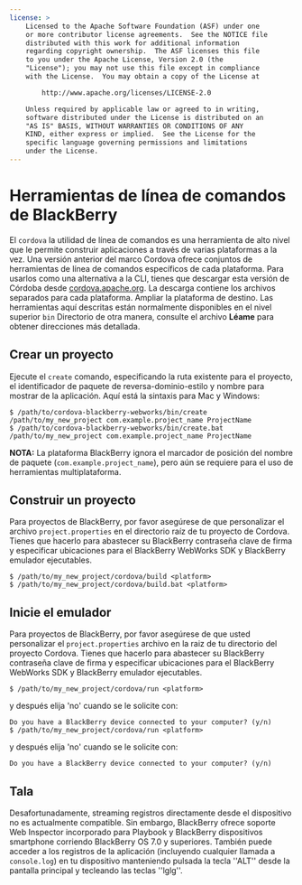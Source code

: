 ```yaml
---
license: >
    Licensed to the Apache Software Foundation (ASF) under one
    or more contributor license agreements.  See the NOTICE file
    distributed with this work for additional information
    regarding copyright ownership.  The ASF licenses this file
    to you under the Apache License, Version 2.0 (the
    "License"); you may not use this file except in compliance
    with the License.  You may obtain a copy of the License at

        http://www.apache.org/licenses/LICENSE-2.0

    Unless required by applicable law or agreed to in writing,
    software distributed under the License is distributed on an
    "AS IS" BASIS, WITHOUT WARRANTIES OR CONDITIONS OF ANY
    KIND, either express or implied.  See the License for the
    specific language governing permissions and limitations
    under the License.
---
```


# Herramientas de línea de comandos de BlackBerry

El `cordova` la utilidad de línea de comandos es una herramienta de alto nivel que le permite construir aplicaciones a través de varias plataformas a la vez. Una versión anterior del marco Cordova ofrece conjuntos de herramientas de línea de comandos específicos de cada plataforma. Para usarlos como una alternativa a la CLI, tienes que descargar esta versión de Córdoba desde [cordova.apache.org][1]. La descarga contiene los archivos separados para cada plataforma. Ampliar la plataforma de destino. Las herramientas aquí descritas están normalmente disponibles en el nivel superior `bin` Directorio de otra manera, consulte el archivo **Léame** para obtener direcciones más detallada.

 [1]: http://cordova.apache.org

## Crear un proyecto

Ejecute el `create` comando, especificando la ruta existente para el proyecto, el identificador de paquete de reversa-dominio-estilo y nombre para mostrar de la aplicación. Aquí está la sintaxis para Mac y Windows:

    $ /path/to/cordova-blackberry-webworks/bin/create /path/to/my_new_project com.example.project_name ProjectName
    $ /path/to/cordova-blackberry-webworks/bin/create.bat /path/to/my_new_project com.example.project_name ProjectName
    

**NOTA:** La plataforma BlackBerry ignora el marcador de posición del nombre de paquete (`com.example.project_name`), pero aún se requiere para el uso de herramientas multiplataforma.

## Construir un proyecto

Para proyectos de BlackBerry, por favor asegúrese de que personalizar el archivo `project.properties` en el directorio raíz de tu proyecto de Cordova. Tienes que hacerlo para abastecer su BlackBerry contraseña clave de firma y especificar ubicaciones para el BlackBerry WebWorks SDK y BlackBerry emulador ejecutables.

    $ /path/to/my_new_project/cordova/build <platform>
    $ /path/to/my_new_project/cordova/build.bat <platform>
    

## Inicie el emulador

Para proyectos de BlackBerry, por favor asegúrese de que usted personalizar el `project.properties` archivo en la raiz de tu directorio del proyecto Cordova. Tienes que hacerlo para abastecer su BlackBerry contraseña clave de firma y especificar ubicaciones para el BlackBerry WebWorks SDK y BlackBerry emulador ejecutables.

    $ /path/to/my_new_project/cordova/run <platform>
    

y después elija 'no' cuando se le solicite con:

    Do you have a BlackBerry device connected to your computer? (y/n)
    $ /path/to/my_new_project/cordova/run <platform>
    

y después elija 'no' cuando se le solicite con:

    Do you have a BlackBerry device connected to your computer? (y/n)
    

## Tala

Desafortunadamente, streaming registros directamente desde el dispositivo no es actualmente compatible. Sin embargo, BlackBerry ofrece soporte Web Inspector incorporado para Playbook y BlackBerry dispositivos smartphone corriendo BlackBerry OS 7.0 y superiores. También puede acceder a los registros de la aplicación (incluyendo cualquier llamada a `console.log`) en tu dispositivo manteniendo pulsada la tecla ''ALT'' desde la pantalla principal y tecleando las teclas ''lglg''.